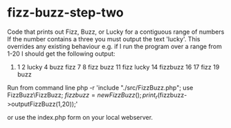 # fizz-buzz-step-two
Code that prints out Fizz, Buzz, or Lucky for a contiguous range of numbers
If the number contains a three you must output the text 'lucky'. This overrides any existing behaviour
e.g. if I run the program over a range from 1-20 I should get the following output:
1. 1 2 lucky 4 buzz fizz 7 8 fizz buzz 11 fizz lucky 14 fizzbuzz 16 17 fizz 19 buzz

Run from command line php -r 'include "./src/FizzBuzz.php"; use FizzBuzz\FizzBuzz; $fizzbuzz=new FizzBuzz(); print_r($fizzbuzz->outputFizzBuzz(1,20));'

or use the index.php form on your local webserver.
